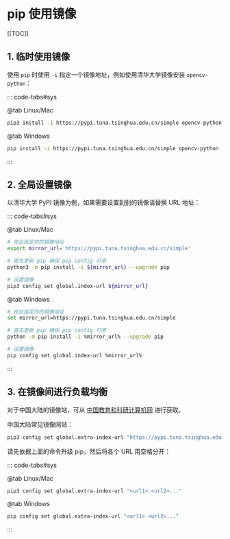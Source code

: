 # pip 使用镜像

[[TOC]]

## 1. 临时使用镜像

使用 `pip` 时使用 `-i` 指定一个镜像地址，例如使用清华大学镜像安装 `opencv-python`：

::: code-tabs#sys

@tab Linux/Mac

```bash
pip3 install -i https://pypi.tuna.tsinghua.edu.cn/simple opencv-python
```

@tab Windows

```bash
pip install -i https://pypi.tuna.tsinghua.edu.cn/simple opencv-python
```

:::

## 2. 全局设置镜像

以清华大学 PyPI 镜像为例，如果需要设置到别的镜像请替换 URL 地址：

::: code-tabs#sys

@tab Linux/Mac

```bash
# 在此指定你的镜像地址
export mirror_url='https://pypi.tuna.tsinghua.edu.cn/simple'

# 首先更新 pip 确保 pip config 可用
python3 -m pip install -i ${mirror_url} --upgrade pip

# 设置镜像
pip3 config set global.index-url ${mirror_url}
```

@tab Windows

```bash
# 在此指定你的镜像地址
set mirror_url=https://pypi.tuna.tsinghua.edu.cn/simple

# 首先更新 pip 确保 pip config 可用
python -m pip install -i %mirror_url% --upgrade pip

# 设置镜像
pip config set global.index-url %mirror_url%
```

:::

## 3. 在镜像间进行负载均衡

对于中国大陆的镜像站，可从 [中国教育和科研计算机网](https://mirrors.cernet.edu.cn/list/pypi) 进行获取。

中国大陆常见镜像网站：

```bash
pip3 config set global.extra-index-url "https://pypi.tuna.tsinghua.edu.cn/simple/ https://mirrors.aliyun.com/pypi/simple/"
```

请先依据上面的命令升级 pip，然后将各个 URL 用空格分开：

::: code-tabs#sys

@tab Linux/Mac

```bash
pip3 config set global.extra-index-url "<url1> <url2>..."
```

@tab Windows

```bash
pip config set global.extra-index-url "<url1> <url2>..."
```

:::
